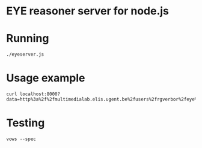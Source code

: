 # EYE reasoner server for node.js
# Running

    ./eyeserver.js

# Usage example

    curl localhost:8000?data=http%3a%2f%2fmultimedialab.elis.ugent.be%2fusers%2frgverbor%2feye%2fexamples%2fanimals.n3
    
# Testing

    vows --spec
